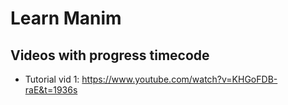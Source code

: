 # Learn Manim

## Videos with progress timecode
- Tutorial vid 1: https://www.youtube.com/watch?v=KHGoFDB-raE&t=1936s
